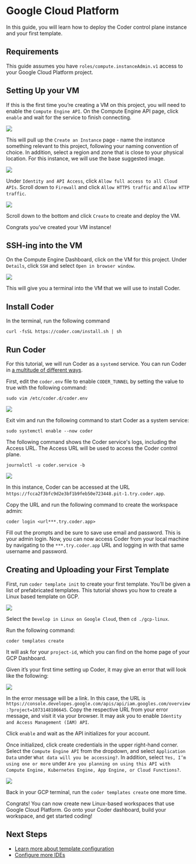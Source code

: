 # Google Cloud Platform

In this guide, you will learn how to deploy the Coder control plane instance and
your first template.

## Requirements

This guide assumes you have `roles/compute.instanceAdmin.v1` access to your
Google Cloud Platform project.

## Setting Up your VM

If this is the first time you’re creating a VM on this project, you will need to
enable the `Compute Engine API`. On the Compute Engine API page, click `enable`
and wait for the service to finish connecting.

<img src="../images/platforms/google-cloud-platform/gcp0.png">

This will pull up the `Create an Instance` page - name the instance something
relevant to this project, following your naming convention of choice. In
addition, select a region and zone that is close to your physical location. For
this instance, we will use the base suggested image.

<img src="../images/platforms/google-cloud-platform/gcp1.png">

Under `Identity and API Access`, click `Allow full access to all Cloud APIs`.
Scroll down to `Firewall` and click `Allow HTTPS traffic` and
`Allow HTTP traffic`.

<img src="../images/platforms/google-cloud-platform/gcp2.png">

Scroll down to the bottom and click `Create` to create and deploy the VM.

Congrats you’ve created your VM instance!

## SSH-ing into the VM

On the Compute Engine Dashboard, click on the VM for this project. Under
`Details`, click `SSH` and select `Open in browser window`.

<img src="../images/platforms/google-cloud-platform/gcp3.png">

This will give you a terminal into the VM that we will use to install Coder.

## Install Coder

In the terminal, run the following command

```console
curl -fsSL https://coder.com/install.sh | sh
```

## Run Coder

For this tutorial, we will run Coder as a `systemd` service. You can run Coder
in
[a multitude of different ways](https://coder.com/docs/coder-oss/latest/install).

First, edit the `coder.env` file to enable `CODER_TUNNEL` by setting the value
to true with the following command:

```console
sudo vim /etc/coder.d/coder.env
```

<img src="../images/platforms/google-cloud-platform/gcp4.png">

Exit vim and run the following command to start Coder as a system service:

```console
sudo systemctl enable --now coder
```

The following command shows the Coder service's logs, including the Access URL.
The Access URL will be used to access the Coder control plane.

```console
journalctl -u coder.service -b
```

<img src="../images/platforms/google-cloud-platform/gcp5.png">

In this instance, Coder can be accessed at the URL
`https://fcca2f3bfc9d2e3bf1b9feb50e723448.pit-1.try.coder.app`.

Copy the URL and run the following command to create the workspace admin:

```console
coder login <url***.try.coder.app>
```

Fill out the prompts and be sure to save use email and password. This is your
admin login. Now, you can now access Coder from your local machine by navigating
to the `***.try.coder.app` URL and logging in with that same username and
password.

## Creating and Uploading your First Template

First, run `coder template init` to create your first template. You’ll be given
a list of prefabricated templates. This tutorial shows you how to create a Linux
based template on GCP.

<img src="../images/platforms/google-cloud-platform/gcp6.png">

Select the `Develop in Linux on Google Cloud`, then `cd ./gcp-linux`.

Run the following command:

```console
coder templates create
```

It will ask for your `project-id`, which you can find on the home page of your
GCP Dashboard.

Given it’s your first time setting up Coder, it may give an error that will look
like the following:

<img src="../images/platforms/google-cloud-platform/gcp7.png">

In the error message will be a link. In this case, the URL is
`https://console.developes.google.com/apis/api/iam.googles.com/overview:?project=1073148106645`.
Copy the respective URL from your error message, and visit it via your browser.
It may ask you to enable `Identity and Access Management (IAM) API`.

Click `enable` and wait as the API initializes for your account.

Once initialized, click create credentials in the upper right-hand corner.
Select the `Compute Engine API` from the dropdown, and select `Application Data`
under `What data will you be accessing?`. In addition, select
`Yes, I’m using one or more` under
`Are you planning on using this API with Compute Engine, Kubernetes Engine, App Engine, or Cloud Functions?`.

<img src="../images/platforms/google-cloud-platform/gcp8.png">

Back in your GCP terminal, run the `coder templates create` one more time.

Congrats! You can now create new Linux-based workspaces that use Google Cloud
Platform. Go onto your Coder dashboard, build your workspace, and get started
coding!

## Next Steps

- [Learn more about template configuration](../templates/index.md)
- [Configure more IDEs](../ides/web-ides.md)
